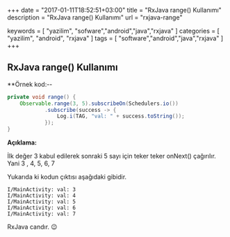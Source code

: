 +++
date = "2017-01-11T18:52:51+03:00"
title = "RxJava range() Kullanımı"
description = "RxJava range() Kullanımı"
url = "rxjava-range"

keywords = [
  "yazilim",
  "sofware","android","java","rxjava"
]
categories = [
  "yazilim",
  "android",
  "rxjava"
]
tags = [
  "software","android","java","rxjava"
]
+++

## RxJava range() Kullanımı

**Örnek kod:--

```java
private void range() {
    Observable.range(3, 5).subscribeOn(Schedulers.io())
            .subscribe(success -> {
                Log.i(TAG, "val: " + success.toString());
            });
}
```

**Açıklama:**

İlk değer 3 kabul edilerek sonraki 5 sayı için teker teker onNext() çağırılır. Yani 3 , 4, 5, 6, 7

Yukarıda ki kodun çıktısı aşağıdaki gibidir.

```console
I/MainActivity: val: 3
I/MainActivity: val: 4
I/MainActivity: val: 5
I/MainActivity: val: 6
I/MainActivity: val: 7
```

RxJava candır. 😉
